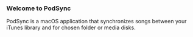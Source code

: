 ### Welcome to PodSync

PodSync is a macOS application that synchronizes songs between your iTunes library and for chosen folder or media disks.


